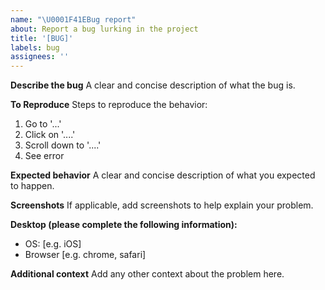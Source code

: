 ```yaml
---
name: "\U0001F41EBug report"
about: Report a bug lurking in the project
title: '[BUG]'
labels: bug
assignees: ''
---
```


<!---
Delete a specific section if you can't come up with anything to write in it.
--->

**Describe the bug**
A clear and concise description of what the bug is.

**To Reproduce**
Steps to reproduce the behavior:

1. Go to '...'
2. Click on '....'
3. Scroll down to '....'
4. See error

**Expected behavior**
A clear and concise description of what you expected to happen.

**Screenshots**
If applicable, add screenshots to help explain your problem.

**Desktop (please complete the following information):**

-   OS: [e.g. iOS]
-   Browser [e.g. chrome, safari]

**Additional context**
Add any other context about the problem here.
